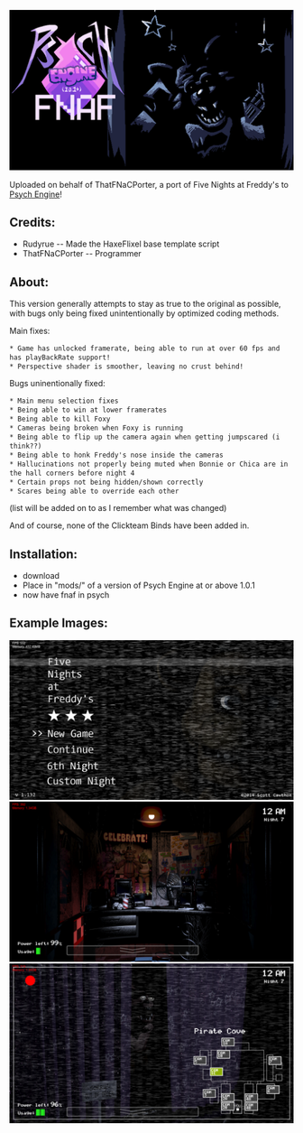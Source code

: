 ![Thumb](docs/img/thumb.png)

Uploaded on behalf of ThatFNaCPorter, a port of Five Nights at Freddy's to [Psych Engine](https://github.com/ShadowMario/FNF-PsychEngine)!

## Credits:
* Rudyrue -- Made the HaxeFlixel base template script
* ThatFNaCPorter -- Programmer

## About:
This version generally attempts to stay as true to the original as possible, with bugs only being fixed unintentionally by optimized coding methods.

Main fixes:

	* Game has unlocked framerate, being able to run at over 60 fps and has playBackRate support!
	* Perspective shader is smoother, leaving no crust behind!

Bugs uninentionally fixed:

	* Main menu selection fixes
	* Being able to win at lower framerates
	* Being able to kill Foxy
	* Cameras being broken when Foxy is running
	* Being able to flip up the camera again when getting jumpscared (i think??)
	* Being able to honk Freddy's nose inside the cameras
	* Hallucinations not properly being muted when Bonnie or Chica are in the hall corners before night 4
	* Certain props not being hidden/shown correctly
	* Scares being able to override each other

(list will be added on to as I remember what was changed)

And of course, none of the Clickteam Binds have been added in.

## Installation:
- download
- Place in "mods/" of a version of Psych Engine at or above 1.0.1
- now have fnaf in psych

## Example Images:
![Shot1](docs/img/shot1.png)
![Shot2](docs/img/shot2.png)
![Shot3](docs/img/shot3.png)

